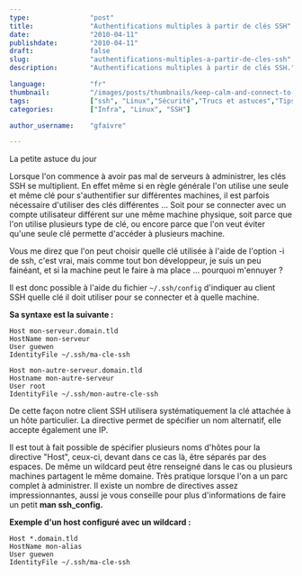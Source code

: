 ```yaml
---
type:               "post"
title:              "Authentifications multiples à partir de clés SSH"
date:               "2010-04-11"
publishdate:        "2010-04-11"
draft:              false
slug:               "authentifications-multiples-a-partir-de-cles-ssh"
description:        "Authentifications multiples à partir de clés SSH."

language:           "fr"
thumbnail:          "/images/posts/thumbnails/keep-calm-and-connect-to-ssh.png"
tags:               ["ssh", "Linux","Sécurité","Trucs et astuces","Tips"]
categories:         ["Infra", "Linux", "SSH"]

author_username:    "gfaivre"

---
```



La petite astuce du jour

Lorsque l'on commence à avoir pas mal de serveurs à administrer, les clés SSH se multiplient. En effet même si en règle générale l'on utilise une seule et même clé pour s'authentifier sur différentes machines, il est parfois nécessaire d'utiliser des clés différentes ...
Soit pour  se connecter avec un compte utilisateur différent sur une même machine physique, soit parce que l'on utilise plusieurs type de clé, ou encore parce que l'on veut éviter qu'une seule clé permette  d'accéder à plusieurs machine.

Vous me direz que l'on peut choisir quelle clé utilisée à l'aide de l'option -i de ssh, c'est vrai, mais comme tout bon développeur, je suis un peu fainéant, et si la machine peut le faire à ma place ... pourquoi m'ennuyer ?

Il est donc possible à l'aide du fichier `~/.ssh/config` d'indiquer au client SSH quelle clé il doit utiliser pour se connecter et à quelle machine.

**Sa syntaxe est la suivante :**

```
Host mon-serveur.domain.tld
HostName mon-serveur
User guewen
IdentityFile ~/.ssh/ma-cle-ssh

Host mon-autre-serveur.domain.tld
Hostname mon-autre-serveur
User root
IdentityFile ~/.ssh/mon-autre-cle-ssh
```

De cette façon notre client SSH utilisera systématiquement la clé attachée à un hôte particulier.
La directive permet de spécifier un nom alternatif, elle accepte également une IP.

Il est tout à fait possible de spécifier plusieurs noms d'hôtes pour la directive "Host", ceux-ci, devant dans ce cas là, être séparés par des espaces. De même un wildcard peut être renseigné dans le cas ou plusieurs machines partagent le même domaine. Très pratique lorsque l'on a un parc complet à administrer.
Il existe un nombre de directives assez impressionnantes, aussi je vous conseille pour plus d'informations de faire un petit **man ssh_config.**

**Exemple d'un host configuré avec un wildcard :**

```
Host *.domain.tld
HostName mon-alias
User guewen
IdentityFile ~/.ssh/ma-cle-ssh
```
